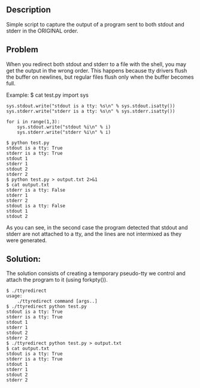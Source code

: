 ## Description

Simple script to capture the output of a program sent to both stdout and stderr in the ORIGINAL order. 

## Problem

When you redirect both stdout and stderr to a file with the shell, you may get the output in the wrong order. This happens because tty drivers flush the buffer on newlines, but regular files flush only when the buffer becomes full.

Example:
    $ cat test.py
    import sys
    
    sys.stdout.write("stdout is a tty: %s\n" % sys.stdout.isatty())
    sys.stderr.write("stderr is a tty: %s\n" % sys.stderr.isatty())
    
    for i in range(1,3):
        sys.stdout.write("stdout %i\n" % i)
    	sys.stderr.write("stderr %i\n" % i)

    $ python test.py 
    stdout is a tty: True
    stderr is a tty: True
    stdout 1
    stderr 1
    stdout 2
    stderr 2
    $ python test.py > output.txt 2>&1
    $ cat output.txt 
    stderr is a tty: False
    stderr 1
    stderr 2
    stdout is a tty: False
    stdout 1
    stdout 2

As you can see, in the second case the program detected that stdout and stderr are not attached to a tty, and the lines are not intermixed as they were generated.

## Solution:

The solution consists of creating a temporary pseudo-tty we control and attach the program to it (using forkpty()).

    $ ./ttyredirect 
    usage:
        ./ttyredirect command [args..]
    $ ./ttyredirect python test.py 
    stdout is a tty: True
    stderr is a tty: True
    stdout 1
    stderr 1
    stdout 2
    stderr 2
    $ ./ttyredirect python test.py > output.txt
    $ cat output.txt 
    stdout is a tty: True
    stderr is a tty: True
    stdout 1
    stderr 1
    stdout 2
    stderr 2

